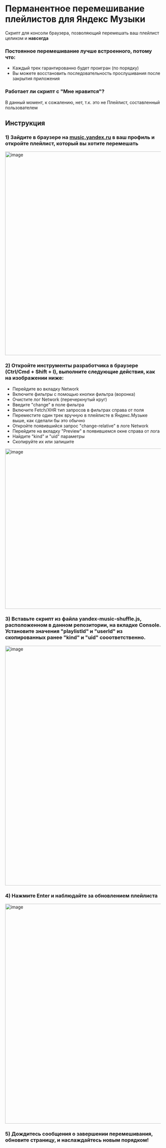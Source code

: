 # Перманентное перемешивание плейлистов для Яндекс Музыки
Скрипт для консоли браузера, позволяющий перемешать ваш плейлист целиком и **навсегда**

### Постоянное перемешивание лучше встроенного, потому что:
- Каждый трек гарантированно будет проигран (по порядку)
- Вы можете восстановить последовательность прослушивания после закрытия приложения

### Работает ли скрипт с "Мне нравится"?
В данный момент, к сожалению, нет, т.к. это не Плейлист, составленный пользователем

## Инструкция

### 1) Зайдите в браузере на [music.yandex.ru](https://music.yandex.ru) в ваш профиль и откройте плейлист, который вы хотите перемешать
<img width="920" height="657" alt="image" src="https://github.com/user-attachments/assets/ee520152-1495-4665-bebd-d200329d34f1" />

### 2) Откройте инструменты разработчика в браузере (Ctrl/Cmd + Shift + I), выполните следующие действия, как на изображении ниже:
- Перейдите во вкладку Network
- Включите фильтры с помощью кнопки фильтра (воронка)
- Очистите лог Network (перечеркнутый круг)
- Введите "change" в поле фильтра
- Включите Fetch/XHR тип запросов в фильтрах справа от поля
- Переместите один трек вручную в плейлисте в Яндекс.Музыке выше, как сделали бы это обычно
- Откройте появившийся запрос "change-relative" в логе Network
- Перейдите на вкладку "Preview" в появившемся окне справа от лога
- Найдите "kind" и "uid" параметры
- Скопируйте их или запишите

<img width="1172" height="517" alt="image" src="https://github.com/user-attachments/assets/962d9ce6-4682-4982-8896-0b8f2916f00f" />

### 3) Вставьте скрипт из файла **yandex-music-shuffle.js**, расположенном в данном репозитории, на вкладке Console. Установите значения "playlistId" и "userId" из скопированных ранее "kind" и "uid" сооответственно.
<img width="1165" height="773" alt="image" src="https://github.com/user-attachments/assets/483d49fc-f8b7-433f-99f3-6e5c738533e3" />

### 4) Нажмите Enter и наблюдайте за обновлением плейлиста
<img width="1151" height="709" alt="image" src="https://github.com/user-attachments/assets/c194231b-48e4-40df-aeee-cbaf0844326a" />

### 5) Дождитесь сообщения о завершении перемешивания, обновите страницу, и наслаждайтесь новым порядком!
